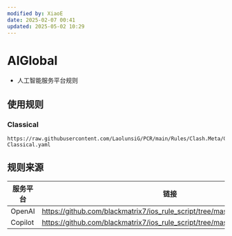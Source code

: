 ```yaml
---
modified by: XiaoE
date: 2025-02-07 00:41
updated: 2025-05-02 10:29
---
```

# AIGlobal
- 人工智能服务平台规则

## 使用规则

### Classical
```
https://raw.githubusercontent.com/LaolunsiG/PCR/main/Rules/Clash.Meta/GlobalAI/AIGlobal-Classical.yaml
```

## 规则来源

| 服务平台    | 链接                                                                                 |
| ------- | ---------------------------------------------------------------------------------- |
| OpenAI  | https://github.com/blackmatrix7/ios_rule_script/tree/master/rule/Clash/OpenAI      |
| Copilot | https://github.com/blackmatrix7/ios_rule_script/tree/master/rule/Clash/Copilot<br> |
